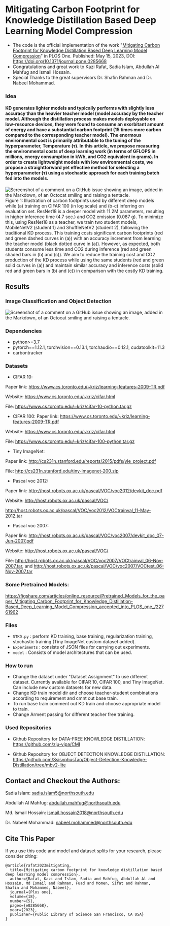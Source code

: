 # Mitigating Carbon Footprint for Knowledge Distillation Based Deep Learning Model Compression

* The code is the official implementation of the work "[Mitigating Carbon Footprint for Knowledge Distillation Based Deep Learning Model Compression](https://journals.plos.org/plosone/article?id=10.1371/journal.pone.0285668)" in PLOS One. Published: May 15, 2023, DOI: https://doi.org/10.1371/journal.pone.0285668
* Congratulations and great work to Kazi Rafat, Sadia Islam, Abdullah Al Mahfug and Ismail Hossain.
* Special Thanks to the great supervisors Dr. Shafin Rahman and Dr. Nabeel Mohammad.

### Idea

#### KD generates lighter models and typically performs with slightly less accuracy than the heavier teacher model (model accuracy by the teacher model. Although the distillation process makes models deployable on low-resource devices, they were found to consume an exorbitant amount of energy and have a substantial carbon footprint (15 times more carbon compared to the corresponding teacher model). The enormous environmental cost is primarily attributable to the tuning of the hyperparameter, Temperature (τ). In this article, we propose measuring the environmental costs of deep learning work (in terms of GFLOPS in millions, energy consumption in kWh, and CO2 equivalent in grams). In order to create lightweight models with low environmental costs, we propose a straightforward yet effective method for selecting a hyperparameter (τ) using a stochastic approach for each training batch fed into the models. 

![Screenshot of a comment on a GitHub issue showing an image, added in the Markdown, of an Octocat smiling and raising a tentacle.](https://github.com/King-Rafat/STKD_CFMitigation/blob/main/Figures/journal.pone.0285668.g001.PNG)
Figure 1: Illustration of carbon footprints used by different deep models while (a) training on CIFAR 100 (in log scale) and (b-c) inferring on evaluation set. ResNet18 is a deeper model with 11.2M parameters, resulting in higher inference time (4.7 sec.) and CO2 emission (0.087 g). To minimize this, using ResNet18 as a teacher, we train two student models, MobileNetV2 (student 1) and ShuffleNetV2 (student 2), following the traditional KD process. This training costs significant carbon footprints (red and green dashed curves in (a)) with an accuracy increment from learning the teacher model (black dotted curve in (a)). However, as expected, both students consume less time and CO2 during inference (red and green shaded bars in (b) and (c)). We aim to reduce the training cost and CO2 production of the KD process while using the same students (red and green solid curves in (a)) and maintain similar accuracy and inference costs (solid red and green bars in (b) and (c)) in comparison with the costly KD training.

## Results
### Image Classification and Object Detection

![Screenshot of a comment on a GitHub issue showing an image, added in the Markdown, of an Octocat smiling and raising a tentacle.](https://github.com/King-Rafat/STKD_CFMitigation/blob/main/Figures/journal.pone.0285668.t004.PNG)

### Dependencies
- python>=3.7
- pytorch==1.12.1, torchvision==0.13.1, torchaudio==0.12.1, cudatoolkit=11.3
- carbontracker

### Datasets

* CIFAR 10: 

Paper link: https://www.cs.toronto.edu/~kriz/learning-features-2009-TR.pdf

Website: https://www.cs.toronto.edu/~kriz/cifar.html

File: https://www.cs.toronto.edu/~kriz/cifar-10-python.tar.gz

* CIFAR 100: 
Paper link: https://www.cs.toronto.edu/~kriz/learning-features-2009-TR.pdf

Website: https://www.cs.toronto.edu/~kriz/cifar.html

File: https://www.cs.toronto.edu/~kriz/cifar-100-python.tar.gz

* Tiny ImageNet: 

Paper link: http://cs231n.stanford.edu/reports/2015/pdfs/yle_project.pdf

File: http://cs231n.stanford.edu/tiny-imagenet-200.zip

* Pascal voc 2012:  

Paper link: http://host.robots.ox.ac.uk/pascal/VOC/voc2012/devkit_doc.pdf

Website: http://host.robots.ox.ac.uk/pascal/VOC/

http://host.robots.ox.ac.uk/pascal/VOC/voc2012/VOCtrainval_11-May-2012.tar

* Pascal voc 2007:  

Paper link: http://host.robots.ox.ac.uk/pascal/VOC/voc2007/devkit_doc_07-Jun-2007.pdf

Website: http://host.robots.ox.ac.uk/pascal/VOC/

File: http://host.robots.ox.ac.uk/pascal/VOC/voc2007/VOCtrainval_06-Nov-2007.tar, and http://host.robots.ox.ac.uk/pascal/VOC/voc2007/VOCtest_06-Nov-2007.tar

### Some Pretrained Models:
https://figshare.com/articles/online_resource/Pretrained_Models_for_the_paper_Mitigating_Carbon_Footprint_for_Knowledge_Distillation-Based_Deep_Learning_Model_Compression_accepted_into_PLOS_one_/22761962

### Files

* `STKD.py` : perform KD training, base training, regularization training, stochastic training (Tiny ImageNet custom dataset added). 
* `Experiments` : consists of JSON files for carrying out experiments.
* `model` : Consists of model architectures that can be used.

### How to run
- Change the dataset under "Dataset Assignment" to use different dataset. Currently available for CIFAR 10, CIFAR 100, and Tiny ImageNet. Can include new custom datasets for new data. 
- Change KD train model dir and choose teacher-student combinations according to requirement and cmnt out base train.
- To run base train comment out KD train and choose appropriate model to train.
- Change Arment passing for different teacher free training.

### Used Repositories

* Github Repository for DATA-FREE KNOWLEDGE DISTILLATION: https://github.com/zju-vipa/CMI

* Github Repository for OBJECT DETECTION KNOWLEDGE DISTILLATION: https://github.com/SsisyphusTao/Object-Detection-Knowledge-Distillation/tree/mbv2-lite



## Contact and Checkout the Authors:
Sadia Islam: sadia.islam5@northsouth.edu

Abdullah Al Mahfug: abdullah.mahfug@northsouth.edu

Md. Ismail Hossain: ismail.hossain2018@northsouth.edu

Dr. Nabeel Mohammad: nabeel.mohammed@northsouth.edu

## Cite This Paper
If you use this code and model and dataset splits for your research, please consider citing:

```
@article{rafat2023mitigating,
  title={Mitigating carbon footprint for knowledge distillation based deep learning model compression},
  author={Rafat, Kazi and Islam, Sadia and Mahfug, Abdullah Al and Hossain, Md Ismail and Rahman, Fuad and Momen, Sifat and Rahman, Shafin and Mohammed, Nabeel},
  journal={Plos one},
  volume={18},
  number={5},
  pages={e0285668},
  year={2023},
  publisher={Public Library of Science San Francisco, CA USA}
}
